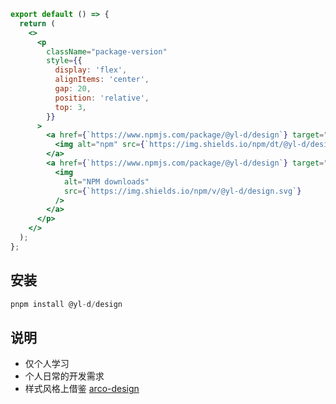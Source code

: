 ```jsx | pureReact
export default () => {
  return (
    <>
      <p
        className="package-version"
        style={{
          display: 'flex',
          alignItems: 'center',
          gap: 20,
          position: 'relative',
          top: 3,
        }}
      >
        <a href={`https://www.npmjs.com/package/@yl-d/design`} target="_blank">
          <img alt="npm" src={`https://img.shields.io/npm/dt/@yl-d/design`} />
        </a>
        <a href={`https://www.npmjs.com/package/@yl-d/design`} target="_blank">
          <img
            alt="NPM downloads"
            src={`https://img.shields.io/npm/v/@yl-d/design.svg`}
          />
        </a>
      </p>
    </>
  );
};
```

## 安装

```js
pnpm install @yl-d/design
```

## 说明

- 仅个人学习
- 个人日常的开发需求
- 样式风格上借鉴 [arco-design](https://arco.design/react/components/button)
